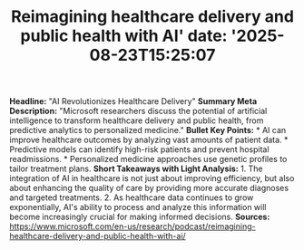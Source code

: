 ﻿---
title: "Reimagining healthcare delivery and public health with AI'
date: '2025-08-23T15:25:07"
category: "Markets"
summary: ""
slug: "reimagining healthcare delivery and public health with ai"
source_urls:
  - "https://www.microsoft.com/en-us/research/podcast/reimagining-healthcare-delivery-and-public-health-with-ai/"
seo:
  title: "Reimagining healthcare delivery and public health with AI | Hash n Hedge'
  description: '"
  keywords: ["news", "markets", "brief"]
---
**Headline:** "AI Revolutionizes Healthcare Delivery"  **Summary Meta Description:** "Microsoft researchers discuss the potential of artificial intelligence to transform healthcare delivery and public health, from predictive analytics to personalized medicine."  **Bullet Key Points:**  * AI can improve healthcare outcomes by analyzing vast amounts of patient data. * Predictive models can identify high-risk patients and prevent hospital readmissions. * Personalized medicine approaches use genetic profiles to tailor treatment plans.  **Short Takeaways with Light Analysis:**  1. The integration of AI in healthcare is not just about improving efficiency, but also about enhancing the quality of care by providing more accurate diagnoses and targeted treatments. 2. As healthcare data continues to grow exponentially, AI's ability to process and analyze this information will become increasingly crucial for making informed decisions.  **Sources:**   https://www.microsoft.com/en-us/research/podcast/reimagining-healthcare-delivery-and-public-health-with-ai/ 
